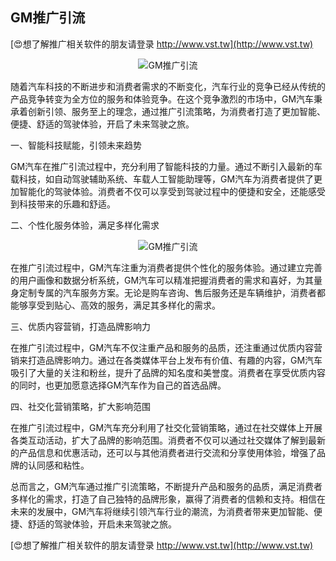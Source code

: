 ## **GM推广引流**

[😍想了解推广相关软件的朋友请登录 http://www.vst.tw](http://www.vst.tw)

 <center><img src="https://vst.tw/MP4/tuiguang/png/3.png" alt="GM推广引流"></center>

随着汽车科技的不断进步和消费者需求的不断变化，汽车行业的竞争已经从传统的产品竞争转变为全方位的服务和体验竞争。在这个竞争激烈的市场中，GM汽车秉承着创新引领、服务至上的理念，通过推广引流策略，为消费者打造了更加智能、便捷、舒适的驾驶体验，开启了未来驾驶之旅。

一、智能科技赋能，引领未来趋势

GM汽车在推广引流过程中，充分利用了智能科技的力量。通过不断引入最新的车载科技，如自动驾驶辅助系统、车载人工智能助理等，GM汽车为消费者提供了更加智能化的驾驶体验。消费者不仅可以享受到驾驶过程中的便捷和安全，还能感受到科技带来的乐趣和舒适。

二、个性化服务体验，满足多样化需求

 <center><img src="https://vst.tw/MP4/tuiguang/png/7.png" alt="GM推广引流"></center>

在推广引流过程中，GM汽车注重为消费者提供个性化的服务体验。通过建立完善的用户画像和数据分析系统，GM汽车可以精准把握消费者的需求和喜好，为其量身定制专属的汽车服务方案。无论是购车咨询、售后服务还是车辆维护，消费者都能够享受到贴心、高效的服务，满足其多样化的需求。

三、优质内容营销，打造品牌影响力

在推广引流过程中，GM汽车不仅注重产品和服务的品质，还注重通过优质内容营销来打造品牌影响力。通过在各类媒体平台上发布有价值、有趣的内容，GM汽车吸引了大量的关注和粉丝，提升了品牌的知名度和美誉度。消费者在享受优质内容的同时，也更加愿意选择GM汽车作为自己的首选品牌。

四、社交化营销策略，扩大影响范围

在推广引流过程中，GM汽车充分利用了社交化营销策略，通过在社交媒体上开展各类互动活动，扩大了品牌的影响范围。消费者不仅可以通过社交媒体了解到最新的产品信息和优惠活动，还可以与其他消费者进行交流和分享使用体验，增强了品牌的认同感和粘性。

总而言之，GM汽车通过推广引流策略，不断提升产品和服务的品质，满足消费者多样化的需求，打造了自己独特的品牌形象，赢得了消费者的信赖和支持。相信在未来的发展中，GM汽车将继续引领汽车行业的潮流，为消费者带来更加智能、便捷、舒适的驾驶体验，开启未来驾驶之旅。

[😍想了解推广相关软件的朋友请登录 http://www.vst.tw](http://www.vst.tw)



